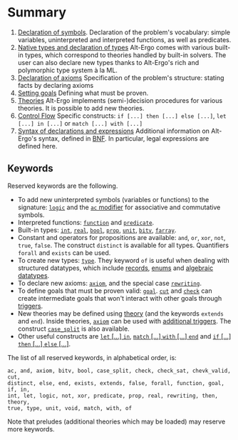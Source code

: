 # Summary

1. [Declaration of symbols](01_declaration_of_symbols.md).
    Declaration of the problem's vocabulary: simple variables, uninterpreted and interpreted functions, as well as predicates.
2. [Native types and declaration of types](02_types/index)
    Alt-Ergo comes with various built-in types, which correspond to theories handled by built-in solvers.
    The user can also declare new types thanks to Alt-Ergo's rich and polymorphic type system à la ML.
3. [Declaration of axioms](03_declaration_of_axioms.md)
    Specification of the problem's structure: stating facts by declaring axioms
4. [Setting goals](04_setting_goals.md)
    Defining what must be proven.
5. [Theories](05_theories.md)
    Alt-Ergo implements (semi-)decision procedures for various theories.
    It is possible to add new theories.
6. [Control Flow](06_control_flow.md)
    Specific constructs: `if [...] then [...] else [...]`, `let [...] in [...]` or `match [...] with [...]`
7. [Syntax of declarations and expressions](07_syntax_of_declarations_and_expressions.md)
    Additional information on Alt-Ergo's syntax, defined in [BNF](https://en.wikipedia.org/wiki/Backus%E2%80%93Naur_form).
    In particular, legal expressions are defined here.

## Keywords

Reserved keywords are the following.
* To add new uninterpreted symbols (variables or functions) to the signature: [`logic`](01_declaration_of_symbols.md#logic-uninterpreted-symbols) and the [`ac` modifier](01_declaration_of_symbols.md#ac-modifier-associative-and-commutative-symbols) for associative and commutative symbols.
* Interpreted functions: [`function`](01_declaration_of_symbols.md#function-user-defined-functions) and [`predicate`](01_declaration_of_symbols.md#predicate-propositional-valued-functions).
* Built-in types: [`int`](02_types/02_01_builtin.md#numbers-int-real-and-floats), [`real`](02_types/02_01_builtin.md#numbers-int-real-and-floats), [`bool`](02_types/02_01_builtin.md#bool-and-prop), [`prop`](02_types/02_01_builtin.md#bool-and-prop), [`unit`](02_types/02_01_builtin.md#unit), [`bitv`](02_types/02_01_builtin.md#bitvectors-bitv), [`farray`](02_types/02_01_builtin.md#functional-polymorphic-arrays-farray).
* Constant and operators for propositions are available: `and`, `or`, `xor`, `not`, `true`, `false`. The construct `distinct` is available for all types. Quantifiers `forall` and `exists` can be used.
* To create new types: [`type`](02_types/index). They keyword `of` is useful when dealing with structured datatypes, which include [records](02_types/02_02_user_defined.md#records), [enums](02_types/02_02_user_defined.md#enums-and-algebraic-datatypes) and [algebraic datatypes](02_types/02_02_user_defined.md#enums-and-algebraic-datatypes).
* To declare new axioms: [`axiom`](03_declaration_of_axioms.md#axiom), and the special case [`rewriting`](03_declaration_of_axioms.md#rewriting).
* To define goals that must be proven valid: [`goal`](04_setting_goals.md#goal). [`cut`](04_setting_goals.md#intermediate-goals-cut-and-check) and [`check`](04_setting_goals.md#intermediate-goals-cut-and-check) can create intermediate goals that won't interact with other goals through [triggers](03_declaration_of_axioms.md#triggers).
* New theories may be defined using [theory](05_theories.md#theory-extends-end) (and the keywords `extends` and `end`). Inside theories, [`axiom`](05_theories.md#axiom) can be used with [additional triggers](05_theories.md#semantic-triggers). The construct [`case_split`](05_theories.md#case-split) is also available.
* Other useful constructs are [`let` [...] `in`](06_control_flow.md#let-in), [`match` [...] `with` [...] `end`](06_control_flow.md#match-with) and [`if` [...] `then` [...] `else` [...]](06_control_flow.md#if-then-else).

The list of all reserved keywords, in alphabetical order, is:
```
ac, and, axiom, bitv, bool, case_split, check, check_sat, chevk_valid, cut,
distinct, else, end, exists, extends, false, forall, function, goal, if, in,
int, let, logic, not, xor, predicate, prop, real, rewriting, then, theory,
true, type, unit, void, match, with, of
```
Note that preludes (additional theories which may be loaded) may reserve more keywords.
